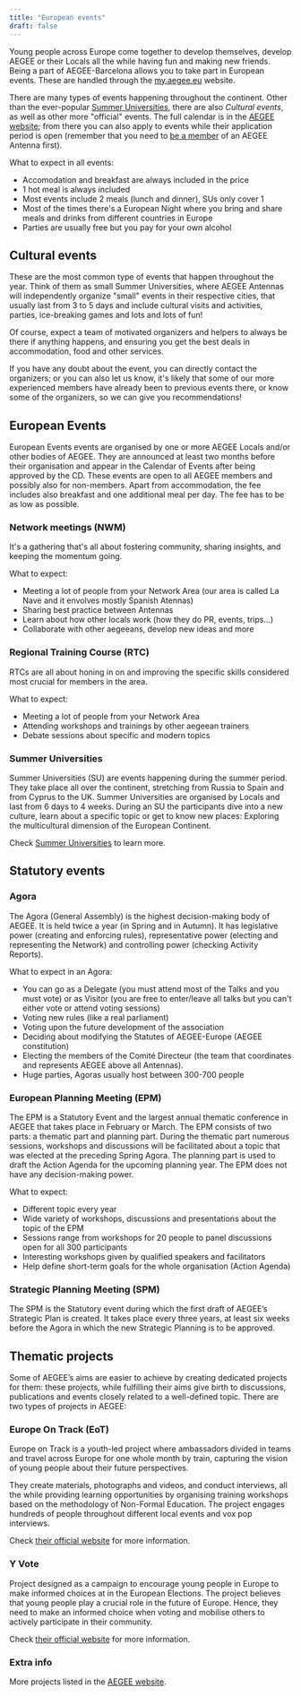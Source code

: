 ```yaml
---
title: "European events"
draft: false
---
```


Young people across Europe come together to develop themselves, develop AEGEE or their Locals all the while having fun and making new friends. Being a part of AEGEE-Barcelona allows you to take part in European events. These are handled through the [my.aegee.eu](https://my.aegee.eu) website.

There are many types of events happening throughout the continent. Other than the ever-popular [Summer Universities](summer-universities), there are also _Cultural events_, as well as other more "official" events. The full calendar is in the [AEGEE website](https://my.aegee.eu/calendar); from there you can also apply to events while their application period is open (remember that you need to [be a member](become-a-member) of an AEGEE Antenna first).

What to expect in all events:
* Accomodation and breakfast are always included in the price
* 1 hot meal is always included
* Most events include 2 meals (lunch and dinner), SUs only cover 1
* Most of the times there's a European Night where you bring and share meals and drinks from different countries in Europe
* Parties are usually free but you pay for your own alcohol

## Cultural events

These are the most common type of events that happen throughout the year. Think of them as small Summer Universities, where AEGEE Antennas will independently organize "small" events in their respective cities, that usually last from 3 to 5 days and include cultural visits and activities, parties, ice-breaking games and lots and lots of fun!

Of course, expect a team of motivated organizers and helpers to always be there if anything happens, and ensuring you get the best deals in accommodation, food and other services.

If you have any doubt about the event, you can directly contact the organizers; or you can also let us know, it's likely that some of our more experienced members have already been to previous events there, or know some of the organizers, so we can give you recommendations!

## European Events

European Events events are organised by one or more AEGEE Locals and/or other bodies of AEGEE. They are announced at least two months before their organisation and appear in the Calendar of Events after being approved by the CD. These events are open to all AEGEE members and possibly also for non-members. Apart from accommodation, the fee includes also breakfast and one additional meal per day. The fee has to be as low as possible. 

### Network meetings (NWM)

It's a gathering that's all about fostering community, sharing insights, and keeping the momentum going.

What to expect:
* Meeting a lot of people from your Network Area (our area is called La Nave and it envolves mostly Spanish Atennas)
* Sharing best practice between Antennas
* Learn about how other locals work (how they do PR, events, trips...)
* Collaborate with other aegeeans, develop new ideas and more

### Regional Training Course (RTC)

RTCs are all about honing in on and improving the specific skills considered most crucial for members in the area.

What to expect:
* Meeting a lot of people from your Network Area
* Attending workshops and trainings by other aegeean trainers
* Debate sessions about specific and modern topics

### Summer Universities

Summer Universities (SU) are events happening during the summer period. They take place all over the continent, stretching from Russia to Spain and from Cyprus to the UK. Summer Universities are organised by Locals and last from 6 days to 4 weeks. During an SU the participants dive into a new culture, learn about a specific topic or get to know new places: Exploring the multicultural dimension of the European Continent. 

Check [Summer Universities](summer-universities) to learn more.

## Statutory events

### Agora

The Agora (General Assembly) is the highest decision-making body of AEGEE. It is held twice a year (in Spring and in Autumn). It has legislative power (creating and enforcing rules), representative power (electing and representing the Network) and controlling power (checking Activity Reports).  

What to expect in an Agora:
* You can go as a Delegate (you must attend most of the Talks and you must vote) or as Visitor (you are free to enter/leave all talks but you can't either vote or attend voting sessions)
* Voting new rules (like a real parliament)
* Voting upon the future development of the association
* Deciding about modifying the Statutes of AEGEE-Europe (AEGEE constitution)
* Electing the members of the Comité Directeur (the team that coordinates and represents AEGEE above all Antennas).
* Huge parties, Agoras usually host between 300-700 people

### European Planning Meeting (EPM)

The EPM is a Statutory Event and the largest annual thematic conference in AEGEE that takes place in February or March. The EPM consists of two parts: a thematic part and planning part. During the thematic part numerous sessions, workshops and discussions will be facilitated about a topic that was elected at the preceding Spring Agora. The planning part is used to draft the Action Agenda for the upcoming planning year. The EPM does not have any decision-making power.

What to expect:
* Different topic every year
* Wide variety of workshops, discussions and presentations about the topic of the EPM
* Sessions range from workshops for 20 people to panel discussions open for all 300 participants
* Interesting workshops given by qualified speakers and facilitators
* Help define short-term goals for the whole organisation (Action Agenda)

### Strategic Planning Meeting (SPM)

The SPM is the Statutory event during which the first draft of AEGEE’s Strategic Plan is created. It takes place every three years, at least six weeks before the Agora in which the new Strategic Planning is to be approved.

## Thematic projects

Some of AEGEE’s aims are easier to achieve by creating dedicated projects for them: these projects, while fulfilling their aims give birth to discussions, publications and events closely related to a well-defined topic. There are two types of projects in AEGEE: 

### Europe On Track (EoT)

Europe on Track is a youth-led project where ambassadors divided in teams and travel across Europe for one whole month by train, capturing the vision of young people about their future perspectives. 

They create materials, photographs and videos, and conduct interviews, all the while providing learning opportunities by organising training workshops based on the methodology of Non-Formal Education. The project engages hundreds of people throughout different local events and vox pop interviews.

Check [their official website](https://www.europeontrack.org/) for more information.

### Y Vote

Project designed as a campaign to encourage young people in Europe to make informed choices at in the European Elections. The project believes that young people play a crucial role in the future of Europe. Hence, they need to make an informed choice when voting and mobilise others to actively participate in their community.

Check [their official website](https://yvote.eu/) for more information.

### Extra info
More projects listed in the [AEGEE website](https://www.aegee.org/about-aegee/).